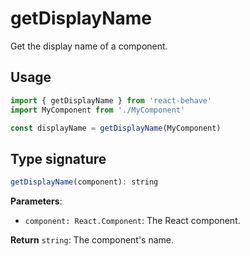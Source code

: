 # getDisplayName

Get the display name of a component.

## Usage

```js
import { getDisplayName } from 'react-behave'
import MyComponent from './MyComponent'

const displayName = getDisplayName(MyComponent)
```

## Type signature

```js
getDisplayName(component): string
```

**Parameters**:

- `component: React.Component`: The React component.

**Return** `string`: The component's name.
